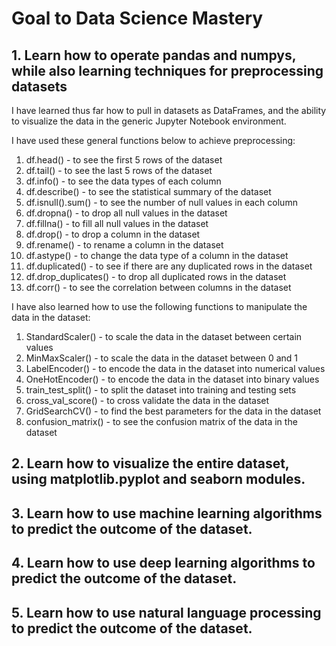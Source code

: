 # Goal to Data Science Mastery

## 1. Learn how to operate pandas and numpys, while also learning techniques for preprocessing datasets

I have learned thus far how to pull in datasets as DataFrames, and the ability to visualize the data in the generic Jupyter Notebook environment. 

I have used these general functions below to achieve preprocessing: 

1. df.head() - to see the first 5 rows of the dataset
2. df.tail() - to see the last 5 rows of the dataset
3. df.info() - to see the data types of each column
4. df.describe() - to see the statistical summary of the dataset
5. df.isnull().sum() - to see the number of null values in each column
6. df.dropna() - to drop all null values in the dataset
7. df.fillna() - to fill all null values in the dataset
8. df.drop() - to drop a column in the dataset
9. df.rename() - to rename a column in the dataset
10. df.astype() - to change the data type of a column in the dataset
11. df.duplicated() - to see if there are any duplicated rows in the dataset
12. df.drop_duplicates() - to drop all duplicated rows in the dataset
13. df.corr() - to see the correlation between columns in the dataset

I have also learned how to use the following functions to manipulate the data in the dataset:

1. StandardScaler() - to scale the data in the dataset between certain values
2. MinMaxScaler() - to scale the data in the dataset between 0 and 1
3. LabelEncoder() - to encode the data in the dataset into numerical values
4. OneHotEncoder() - to encode the data in the dataset into binary values
5. train_test_split() - to split the dataset into training and testing sets
6. cross_val_score() - to cross validate the data in the dataset
7. GridSearchCV() - to find the best parameters for the data in the dataset
8. confusion_matrix() - to see the confusion matrix of the data in the dataset

## 2. Learn how to visualize the entire dataset, using matplotlib.pyplot and seaborn modules. 

## 3. Learn how to use machine learning algorithms to predict the outcome of the dataset.

## 4. Learn how to use deep learning algorithms to predict the outcome of the dataset.

## 5. Learn how to use natural language processing to predict the outcome of the dataset.